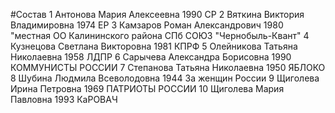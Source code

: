 #Состав
1 Антонова Мария Алексеевна 1990 СР
2 Вяткина Виктория Владимировна 1974 ЕР
3 Камзаров Роман Александрович 1980 \"местная ОО Калининского района СПб СОЮЗ \"Чернобыль-Квант\"
4 Кузнецова Светлана Викторовна 1981 КПРФ
5 Олейникова Татьяна Николаевна 1958 ЛДПР
6 Сарычева Александра Борисовна 1990 КОММУНИСТЫ РОССИИ
7 Степанова Татьяна Николаевна 1950 ЯБЛОКО
8 Шубина Людмила Всеволодовна 1944 За женщин России
9 Щиголева Ирина Петровна 1969 ПАТРИОТЫ РОССИИ
10 Щиголева Мария Павловна 1993 КаРОВАЧ
